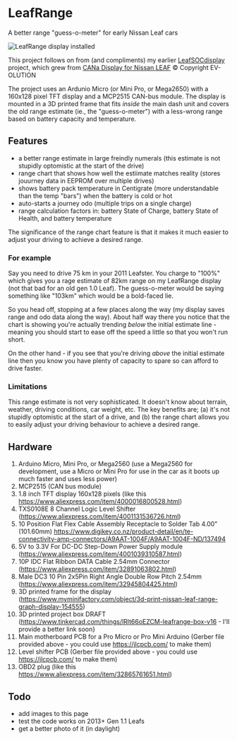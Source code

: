 # LeafRange
A better range "guess-o-meter" for early Nissan Leaf cars

![LeafRange display installed](/../main/LeafRange-600x264-20220425.jpg)

This project follows on from (and compliments) my earlier [LeafSOCdisplay](https://github.com/PaulKennett/LeafSOCdisplay) project, which grew from [CANa Display for Nissan LEAF](https://ev-olution.yolasite.com/CANa.php) © Copyright EV-OLUTION

The project uses an Ardunio Micro (or Mini Pro, or Mega2650) with a 160x128 pixel TFT display and a MCP2515 CAN-bus module. The display is mounted in a 3D printed frame that fits *inside* the main dash unit and covers the old range estimate (ie., the "guess-o-meter") with a less-wrong range based on battery capacity and temperature.

## Features

* a better range estimate in large freindly numerals (this estimate is not stupidly optomistic at the start of the drive)
* range chart that shows how well the estiimate matches reality (stores jouurney data in EEPROM over multiple drives)
* shows battery pack temperature in Centigrate (more understandable than the temp "bars") when the battery is cold or hot
* auto-starts a journey odo (multiple trips on a single charge)
* range calculation factors in: battery State of Charge, battery State of Health, and battery temperature

The significance of the range chart feature is that it makes it much easier to adjust your driving to achieve a desired range.

### For example
Say you need to drive 75 km in your 2011 Leafster. You charge to "100%" which gives you a rage estimate of 82km range on my LeafRange display (not that bad for an old gen 1.0 Leaf). The guess-o-meter would be saying something like "103km" which would be a bold-faced lie. 

So you head off, stopping at a few places along the way (my display saves range and odo data along the way). About half way there you notice that the chart is showing you're actually trending _below_ the initial estimate line - meaning you should start to ease off the speed a little so that you won't run short. 

On the other hand - if you see that you're driving _above_ the initial estimate line then you know you have plenty of capacity to spare so can afford to drive faster.

### Limitations

This range estimate is not very sophisticated. It doesn't know about terrain, weather, driving conditions, car weight, etc. The key benefits are; (a) it's not stupidly optomistic at the start of a drive, and (b) the range chart allows you to easily adjust your driving behaviour to achieve a desired range.

## Hardware

1. Arduino Micro, Mini Pro, or Mega2560 (use a Mega2560 for development, use a Micro or Mini Pro for use in the car as it boots up much faster and uses less power)
2. MCP2515 (CAN bus module)
3. 1.8 inch TFT display 160x128 pixels (like this https://www.aliexpress.com/item/4000016800528.html)
4. TXS0108E 8 Channel Logic Level Shifter (https://www.aliexpress.com/item/4001131536726.html)
5. 10 Position Flat Flex Cable Assembly Receptacle to Solder Tab 4.00" (101.60mm) https://www.digikey.co.nz/product-detail/en/te-connectivity-amp-connectors/A9AAT-1004F/A9AAT-1004F-ND/137494
6. 5V to 3.3V For DC-DC Step-Down Power Supply module (https://www.aliexpress.com/item/4001039310587.html)
7. 10P IDC Flat Ribbon DATA Cable 2.54mm Connector (https://www.aliexpress.com/item/32891063802.html)
8. Male DC3 10 Pin 2x5Pin Right Angle Double Row Pitch 2.54mm (https://www.aliexpress.com/item/32945804425.html)
9. 3D printed frame for the display (https://www.myminifactory.com/object/3d-print-nissan-leaf-range-graph-display-154555)
10. 3D printed project box DRAFT (https://www.tinkercad.com/things/lRlt66oEZCM-leafrange-box-v16 - I'll provide a better link soon}
11. Main motherboard PCB for a Pro Micro or Pro Mini Arduino (Gerber file provided above - you could use https://jlcpcb.com/ to make them)
12. Level shifter PCB (Gerber file provided above - you could use https://jlcpcb.com/ to make them)
13. OBD2 plug (like this https://www.aliexpress.com/item/32865761651.html)



## Todo
- add images to this page 
- test the code works on 2013+ Gen 1.1 Leafs
- get a better photo of it (in daylight)
